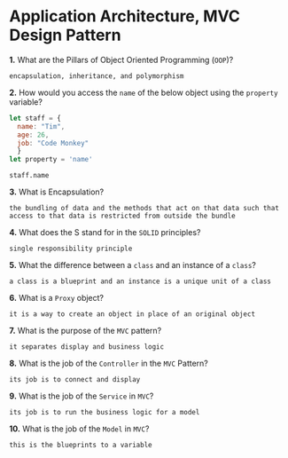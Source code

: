 # Application Architecture, MVC Design Pattern

**1.** What are the Pillars of Object Oriented Programming (`OOP`)?
<!-- enter you answer in the space below -->
```
encapsulation, inheritance, and polymorphism
```
**2.** How would you access the `name` of the below object using the `property` variable?
```js
let staff = {
  name: "Tim",
  age: 26,
  job: "Code Monkey"
  }
let property = 'name'
```
<!-- enter you answer in the space below -->
```
staff.name
```
**3.** What is Encapsulation?
<!-- enter you answer in the space below -->
```
the bundling of data and the methods that act on that data such that access to that data is restricted from outside the bundle
```
**4.** What does the S stand for in the `SOLID` principles?
<!-- enter you answer in the space below -->
```
single responsibility principle
```
**5.** What the difference between a `class` and an instance of a `class`?
<!-- enter you answer in the space below -->
```
a class is a blueprint and an instance is a unique unit of a class
```
**6.** What is a `Proxy` object?
<!-- enter you answer in the space below -->
```
it is a way to create an object in place of an original object
```

**7.** What is the purpose of the `MVC` pattern?
<!-- enter you answer in the space below -->
```
it separates display and business logic 
```
**8.** What is the job of the `Controller` in the `MVC` Pattern?
<!-- enter you answer in the space below -->
```
its job is to connect and display 
```

**9.** What is the job of the `Service` in `MVC`?
<!-- enter you answer in the space below -->
```
its job is to run the business logic for a model
```
**10.** What is the job of the `Model` in `MVC`?
<!-- enter you answer in the space below -->
```
this is the blueprints to a variable
```
